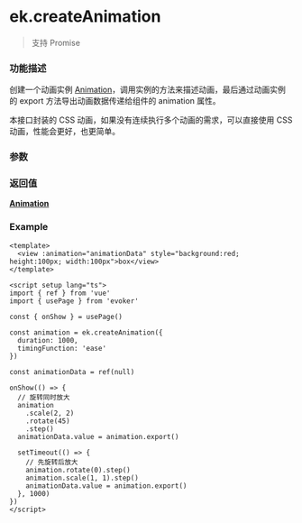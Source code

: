 # ek.createAnimation

> <Icon type="success" /> 支持 Promise

### 功能描述

创建一个动画实例 [Animation](./Animation.md)，调用实例的方法来描述动画，最后通过动画实例的 export 方法导出动画数据传递给组件的 animation 属性。

本接口封装的 CSS 动画，如果没有连续执行多个动画的需求，可以直接使用 CSS 动画，性能会更好，也更简单。

### 参数

<Props :data="props" options />

### 返回值

**[Animation](./Animation.md)**

### Example

```vue
<template>
  <view :animation="animationData" style="background:red; height:100px; width:100px">box</view>
</template>

<script setup lang="ts">
import { ref } from 'vue'
import { usePage } from 'evoker'

const { onShow } = usePage()

const animation = ek.createAnimation({
  duration: 1000,
  timingFunction: 'ease'
})

const animationData = ref(null)

onShow(() => {
  // 旋转同时放大
  animation
    .scale(2, 2)
    .rotate(45)
    .step()
  animationData.value = animation.export()

  setTimeout(() => {
    // 先旋转后放大
    animation.rotate(0).step()
    animation.scale(1, 1).step()
    animationData.value = animation.export()
  }, 1000)
})
</script>
```

<script setup>
const props = [
    {
        name: "duration", 
        type: "number",
        default: "400",
        required: false, 
        desc: "动画持续时间，单位 ms"
    },
    {
        name: "timingFunction", 
        type: "string",
        default: "linear",
        required: false, 
        desc: "动画的效果",
        values: [
            { value: "linear", desc: "线性" },
            { value: "ease", desc: "动画以低速开始，然后加快，在结束前变慢" },
            { value: "ease-in", desc: "缓入" },
            { value: "ease-out", desc: "缓出" },
            { value: "ease-in-out", desc: "缓入缓出" },
            { value: "step-start", desc: "动画第一帧就跳至结束状态直到结束" },
            { value: "step-end", desc: "动画一直保持开始状态，最后一帧跳到结束状态" },
        ]
    },
    {
        name: "delay", 
        type: "number",
        default: "0",
        required: false, 
        desc: "动画延迟时间，单位 ms"
    },
]
</script>
